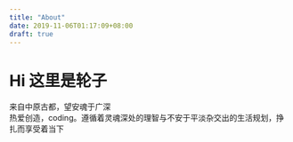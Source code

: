 ```yaml
---
title: "About"
date: 2019-11-06T01:17:09+08:00
draft: true
---
```


# Hi 这里是轮子

来自中原古都，望安魂于广深  
热爱创造，coding。遵循着灵魂深处的理智与不安于平淡杂交出的生活规划，挣扎而享受着当下
